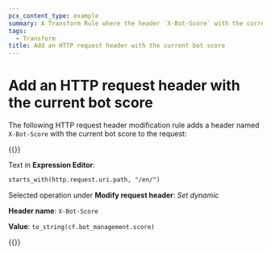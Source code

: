 ```yaml
---
pcx_content_type: example
summary: A Transform Rule where the header `X-Bot-Score` with the current bot score is added to the request.
tags:
  - Transform
title: Add an HTTP request header with the current bot score
---
```


# Add an HTTP request header with the current bot score

The following HTTP request header modification rule adds a header named `X-Bot-Score` with the current bot score to the request:

{{<example>}}

Text in **Expression Editor**:

```txt
starts_with(http.request.uri.path, "/en/")
```

Selected operation under **Modify request header**: _Set dynamic_

**Header name**: `X-Bot-Score`

**Value**: `to_string(cf.bot_management.score)`

{{</example>}}
